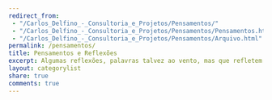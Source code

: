 ```yaml
---
redirect_from: 
 - "/Carlos_Delfino_-_Consultoria_e_Projetos/Pensamentos/"
 - "/Carlos_Delfino_-_Consultoria_e_Projetos/Pensamentos/Pensamentos.html"
 - "/Carlos_Delfino_-_Consultoria_e_Projetos/Pensamentos/Arquivo.html"
permalink: /pensamentos/
title: Pensamentos e Reflexões
excerpt: Algumas reflexões, palavras talvez ao vento, mas que refletem algumas de minhas preocupações, e espectativas.
layout: categorylist
share: true
comments: true
--- 
```

